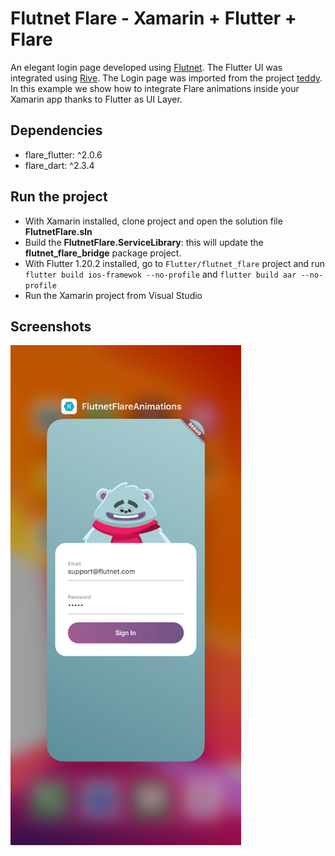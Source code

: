 # Flutnet Flare - Xamarin + Flutter + Flare

An elegant login page developed using [Flutnet](https://www.flutnet.com). The Flutter UI was integrated using [Rive](https://rive.app/). 
The Login page was imported from the project [teddy](https://github.com/2d-inc/Flare-Flutter/tree/master/example/teddy). In this example we show how to integrate Flare animations inside your Xamarin app thanks to Flutter as UI Layer.


## Dependencies
- flare_flutter: ^2.0.6
- flare_dart: ^2.3.4

## Run the project
- With Xamarin installed, clone project and open the solution file **FlutnetFlare.sln**
- Build the **FlutnetFlare.ServiceLibrary**: this will update the **flutnet_flare_bridge** package project.
- With Flutter 1.20.2 installed, go to `Flutter/flutnet_flare` project and run `flutter build ios-framewok --no-profile` and `flutter build aar --no-profile`
- Run the Xamarin project from Visual Studio

## Screenshots
<img src="github_assets/screenshot.jpg" height="800">


